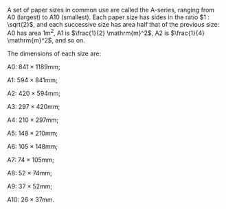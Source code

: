 A set of paper sizes in common use are called the A-series, ranging from A0 (largest) to A10 (smallest). Each paper size has sides in the ratio $1 : \sqrt{2}$, and each successive size has area half that of the previous size: A0 has area $1 \mathrm{m}^{2}$, A1 is $\frac{1}{2} \mathrm{m}^2$, A2 is $\frac{1}{4} \mathrm{m}^2$, and so on.

The dimensions of each size are:

A0: $841 \times 1189 \mathrm{mm}$;

A1: $594 \times 841 \mathrm{mm}$;

A2: $420 \times 594 \mathrm{mm}$;

A3: $297 \times 420 \mathrm{mm}$;

A4: $210 \times 297 \mathrm{mm}$;

A5: $148 \times 210 \mathrm{mm}$;

A6: $105 \times 148 \mathrm{mm}$;

A7: $74 \times 105 \mathrm{mm}$;

A8: $52 \times 74 \mathrm{mm}$;

A9: $37 \times 52 \mathrm{mm}$;

A10: $26 \times 37 \mathrm{mm}$.
